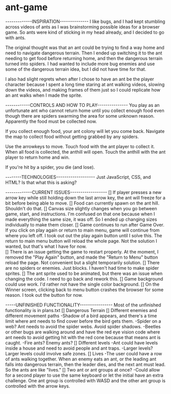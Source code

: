 # ant-game
-------------INSPIRATION--------------
I like bugs, and I had kept stumbling across videos of ants as I was brainstorming possible ideas for a browser game. So ants were kind of sticking in my head already, and I decided to go with ants. 

The original thought was that an ant could be trying to find a way home and need to navigate dangerous terrain. Then I ended up switching it to the ant needing to get food before returning home, and then the dangerous terrain turned into spiders. I had wanted to include more bug enemies and use some of the dangerous terrain idea, but I did not have time for that. 

I also had slight regrets when after I chose to have an ant be the player character because I spent a long time staring at ant walking videos, slowing down the videos, and making frames of them just so I could replicate how an ant walks when I made the sprite. 

------------CONTROLS AND HOW TO PLAY---------------
You play as an unfortunate ant who cannot return home until you collect enough food even though there are spiders swarming the area for some unknown reason. Apparently the food must be collected now.

If you collect enough food, your ant colony will let you come back. 
Navigate the map to collect food without getting grabbed by any spiders.

Use the arrowkeys to move. 
Touch food with the ant player to collect it. 
When all food is collected, the anthill will open. 
Touch the anthill with the ant player to return home and win.

If you're hit by a spider, you die (and lose).

--------TECHNOLOGIES-------------------
Just JavaScript, CSS, and HTML? Is that what this is asking?

-------------CURRENT ISSUES------------------
[] If player presses a new arrow key while still holding down
    the last arrow key, the ant will freeze for a bit before
    being able to move.
[] Food can currently spawn on the ant hill. Shouldn't do that. 
[] Canvas size slightly changes when you go between game, start, and instructions. I'm confused on that one because when I made everything the same size, it was off. So I ended up changing sizes individually to make them closer. 
[] Game continues to run after Game Over. If you click on play again or return to main menu, game will continue from where you left off. I took out out the play again button until I solve this. The return to main menu button will reload the whole page. Not the solution I wanted, but that's what I have for now.  
[] There is an issue getting the game to restart properly. At the moment, I removed the "Play Again" button, and made the "Return to Menu" button reload the page. Not convenient but a slight temporarily solution.
[] There are no spiders or enemies. Just blocks. I haven't had time to make spider sprites.
[] The ant sprite used to be animated, but there was an issue when changing the code. I need to go back and rework this.
[] Game background could use work. I'd rather not have the single color background. 
[] On the Winner screen, clicking back to menu button crashes the browser for some reason. I took out the button for now. 

-----UNFINISHED FUNCTIONALITY----------------
Most of the unfinished functionality is in plans.txt 
[] Dangerous Terrain
[] Different enemies and different movement paths
    -Shadow of a bird appears, and there's a time limit where ant needs to find
    cover before the bird gets them.
    -Spider on a web? Ant needs to avoid the spider webs. Avoid spider shadows.
    -Beetles or other bugs are walking around and have the red eye vision code where ant needs to avoid getting hit with the red cone because that means ant is caught.
    -Fire ants? Enemy ants?
[] Different levels
    -Ant could have levels inside a house and need to avoid people and ant traps.
    -Larger levels? Larger levels could involve safe zones. 
[] Lives
    -The user could have a row of ants walking together. When an enemy eats an ant, or the leading ant falls into dangerous terrain, then the leader dies, and the next ant must lead. So the ants are like "lives."
[] Two ant or ant groups at once?
    -Could allow for a second player to use the same keyboard or let the initial have an extra challenge. One ant group is controlled with WASD and the other ant group is controlled with the arrow keys. 